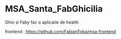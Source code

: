 # MSA_Santa_FabGhicilia
Ghio si Faby fac o aplicatie de health

frontend : https://github.com/FabianToba/msa-frontend
